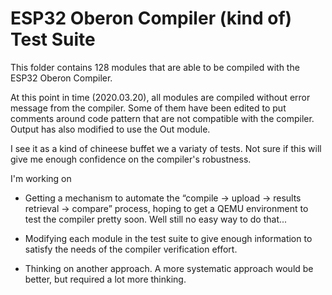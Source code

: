  # ESP32 Oberon Compiler (kind of) Test Suite

This folder contains 128 modules that are able to be compiled with the ESP32 Oberon Compiler.

At this point in time (2020.03.20), all modules are compiled without error message from the compiler. Some of them have been edited to put comments around code pattern that are not compatible with the compiler. Output has also modified to use the Out module.

I see it as a kind of chineese buffet we a variaty of tests. Not sure if this will give me enough confidence on the compiler's robustness.

I'm working on 

- Getting a mechanism to automate the “compile -> upload -> results retrieval -> compare” process, hoping to get a QEMU environment to test the compiler pretty soon. Well still no easy way to do that...

- Modifying each module in the test suite to give enough information to satisfy the needs of the compiler verification effort.

- Thinking on another approach. A more systematic approach would be better, but required a lot more thinking.